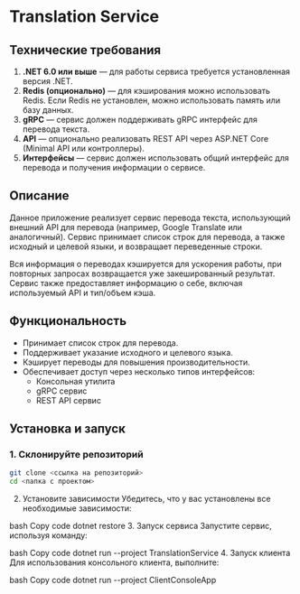 # Translation Service

## Технические требования

1. **.NET 6.0 или выше** — для работы сервиса требуется установленная версия .NET.
2. **Redis (опционально)** — для кэширования можно использовать Redis. Если Redis не установлен, можно использовать память или базу данных.
3. **gRPC** — сервис должен поддерживать gRPC интерфейс для перевода текста.
4. **API** — опционально реализовать REST API через ASP.NET Core (Minimal API или контроллеры).
5. **Интерфейсы** — сервис должен использовать общий интерфейс для перевода и получения информации о сервисе.

## Описание

Данное приложение реализует сервис перевода текста, использующий внешний API для перевода (например, Google Translate или аналогичный). Сервис принимает список строк для перевода, а также исходный и целевой языки, и возвращает переведенные строки.

Вся информация о переводах кэшируется для ускорения работы, при повторных запросах возвращается уже закешированный результат. Сервис также предоставляет информацию о себе, включая используемый API и тип/объем кэша.

## Функциональность

- Принимает список строк для перевода.
- Поддерживает указание исходного и целевого языка.
- Кэширует переводы для повышения производительности.
- Обеспечивает доступ через несколько типов интерфейсов:
  - Консольная утилита
  - gRPC сервис 
  - REST API сервис 

## Установка и запуск

### 1. Склонируйте репозиторий

```bash
git clone <ссылка на репозиторий>
cd <папка с проектом>
```
2. Установите зависимости
Убедитесь, что у вас установлены все необходимые зависимости:

bash
Copy code
dotnet restore
3. Запуск сервиса
Запустите сервис, используя команду:

bash
Copy code
dotnet run --project TranslationService
4. Запуск клиента
Для использования консольного клиента, выполните:

bash
Copy code
dotnet run --project ClientConsoleApp
